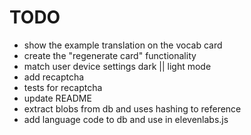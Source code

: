 # TODO

- show the example translation on the vocab card
- create the "regenerate card" functionality
- match user device settings dark || light mode
- add recaptcha
- tests for recaptcha
- update README
- extract blobs from db and uses hashing to reference
- add language code to db and use in elevenlabs.js